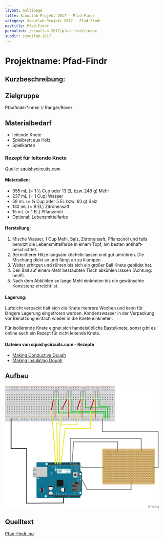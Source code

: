 ```yaml
---
layout: multipage
title: Scoutlab-Projekt 2017 - Pfad-Findr
category: Scoutlab-Projekt 2017 - Pfad-Findr
navtitle: Pfad-Findr
permalink: /scoutlab-2017/pfad-findr/index
subdir: scoutlab-2017
---
```

# Projektname: Pfad-Findr        

## Kurzbeschreibung:



## Zielgruppe

Pfadfinder*innen // Ranger/Rover

## Materialbedarf
+ leitende Knete
+ Spielbrett aus Holz
+ Spielkarten

### Rezept für leitende Knete
Quelle: [squishycircuits.com](https://squishycircuits.com)
#### Materialien:
+ 355 mL (= 1 ½ Cup oder 13 EL bzw. 248 g) Mehl
+ 237 mL (= 1 Cup) Wasser
+ 59 mL (= ¼ Cup oder 5 EL bzw. 80 g) Salz
+ 133 mL (= 9 EL) Zitronensaft  
+ 15 mL (= 1 EL) Pflanzenöl
+ Optional: Lebensmittelfarbe

#### Herstellung:
1. Mische Wasser, 1 Cup Mehl, Salz, Zitronensaft, Pflanzenöl und falls benutzt die Lebensmittelfarbe in einem Topf, am besten antihaft-beschichtet.
2. Bei mittlerer Hitze langsam köcheln lassen und gut umrühren. Die Mischung dickt an und fängt an zu klumpen.
3. Weiter erhitzen und rühren bis sich ein großer Ball Knete gebildet hat.
4. Den Ball auf einem Mehl bestäubten Tisch abkühlen lassen (Achtung: heiß!).
5. Nach dem Abkühlen so lange Mehl einkneten bis die gewünschte Konsistenz erreicht ist.

#### Lagerung:
Luftdicht verpackt hält sich die Knete mehrere Wochen und kann für längere Lagerung eingefroren werden. Kondenswasser in der Verpackung vor Benutzung einfach wieder in die Knete einkneten.

Für isolierende Knete eignet sich handelsübliche Bastelknete, sonst gibt es online auch ein Rezept für nicht leitende Knete.

#### Dateien von squishycircuits.com - Rezepte
+ [Making Conductive Dough](appendix/Making-Conductive-Dough.pdf)
+ [Making Insulating Dough](appendix/Making-Insulating-Dough.pdf)

## Aufbau

[![](images/Pfad-Findr_Steckplatine-small.png)](images/Pfad-Findr_Steckplatine.png)

## Quelltext

[Pfad-Findr.ino](code/Pfad-Findr.ino)
